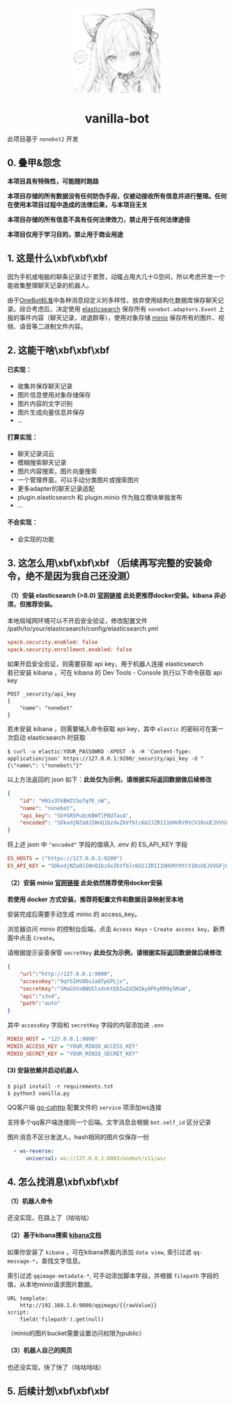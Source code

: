 
<p align="center">
    <img src="vanillabot-line.png" alt="vanilla-bot" width="200" height="200">
</p>

<div align="center">

# vanilla-bot

</div>

此项目基于 `nonebot2` 开发

## 0. 叠甲&怨念

**本项目具有特殊性，可能随时跑路**

**本项目存储的所有数据没有任何防伪手段，仅被动接收所有信息并进行整理。任何在使用本项目过程中造成的法律后果，与本项目无关**

**本项目存储的所有信息不具有任何法律效力，禁止用于任何法律途径**

**本项目仅用于学习目的，禁止用于商业用途**

## 1. 这是什么\xbf\xbf\xbf

因为手机或电脑的聊条记录过于累赘，动辄占用大几十G空间，所以考虑开发一个能收集整理聊天记录的机器人。

由于[OneBot标准](https://onebot.dev)中各种消息段定义的多样性，放弃使用结构化数据库保存聊天记录。综合考虑后，决定使用 [elasticsearch](https://elastic.co) 保存所有 `nonebot.adapters.Event` 上报的事件内容（聊天记录，进退群等），使用对象存储 [minio](https://min.io) 保存所有的图片、视频、语音等二进制文件内容。

## 2. 这能干啥\xbf\xbf\xbf

#### 已实现：

- 收集并保存聊天记录
- 图片信息使用对象存储保存
- 图片内容的文字识别
- 图片生成向量信息并保存
- ...

#### 打算实现：

- 聊天记录词云
- 模糊搜索聊天记录
- 图片内容搜索，图片向量搜索
- 一个管理界面，可以手动分类图片或搜索图片
- 更多adapter的聊天记录适配
- plugin.elasticsearch 和 plugin.minio 作为独立模块单独发布
- ...

#### 不会实现：

- 会实现的功能

## 3. 这怎么用\xbf\xbf\xbf （后续再写完整的安装命令，绝不是因为我自己还没测）

#### （1）安装 elasticsearch (>8.0) [官网链接](https://www.elastic.co/guide/en/elasticsearch/reference/8.9/install-elasticsearch.html) 此处更推荐docker安装。kibana 非必须，但推荐安装。

本地局域网环境可以不开启安全验证，修改配置文件<br>
/path/to/your/elasticsearch/config/elasticsearch.yml

```ini
xpack.security.enabled: false
xpack.security.enrollment.enabled: false
```

如果开启安全验证，则需要获取 api key，用于机器人连接 elasticsearch<br>
若已安装 kibana ，可在 kibana 的 Dev Tools - Console 执行以下命令获取 api key

```DSL
POST _security/api_key
{
    "name": "nonebot"
}
```

若未安装 kibana ，则需要输入命令获取 api key，其中 `elastic` 的密码可在第一次启动 elasticsearch 时获取

```shell
$ curl -u elastic:YOUR_PASSOWRD -XPOST -k -H 'Content-Type: application/json' https://127.0.0.1:9200/_security/api_key -d "{\"name\": \"nonebot\"}"
```

以上方法返回的 json 如下：__此处仅为示例，请根据实际返回数据做后续修改__

```json
{
    "id": "H91v3YkBHZt5o7qfE_nW",
    "name": "nonebot",
    "api_key": "SbYGR5PuQcKBWTlPBUTacA",
    "encoded": "SDkxdjNZa0JIWnQ1bzdxZkVfblc6U2JZR1I1UHVRY0tCV1RsUEJVVGFjQQ=="
}
```

将上述 json 中 `"encoded"` 字段的值填入 .env 的 ES_API_KEY 字段

```ini
ES_HOSTS = ["https://127.0.0.1:9200"]
ES_API_KEY = "SDkxdjNZa0JIWnQ1bzdxZkVfblc6U2JZR1I1UHVRY0tCV1RsUEJVVGFjQQ=="
```

#### （2）安装 minio [官网链接](https://min.io/download) 此处依然推荐使用docker安装

__若使用 docker 方式安装，推荐将配置文件和数据目录映射至本地__

安装完成后需要手动生成 minio 的 access_key。

浏览器访问 minio 的控制台后端，点击 `Access Keys` - `Create access key`，新界面中点击 `Create`。

请根据提示妥善保管 `secretKey` __此处仅为示例，请根据实际返回数据做后续修改__

```json
{
    "url":"http://127.0.0.1:9000",
    "accessKey":"9qY52HV8DvJaO7pGPLjx",
    "secretKey":"SMaG5VxBNUSlsXnhtEbIwZdZWZAy8PhyRR9y5MuW",
    "api":"s3v4",
    "path":"auto"
}
```

其中 `accessKey` 字段和 `secretKey` 字段的内容添加进 `.env`

```ini
MINIO_HOST = "127.0.0.1:9000"
MINIO_ACCESS_KEY = "YOUR_MINIO_ACCESS_KEY"
MINIO_SECRET_KEY = "YOUR_MINIO_SECRET_KEY"
```

#### (3) 安装依赖并启动机器人

```shell
$ pip3 install -r requirements.txt
$ python3 vanilla.py
```

QQ客户端 [go-cqhttp](https://github.com/Mrs4s/go-cqhttp) 配置文件的 `service` 项添加ws连接

支持多个qq客户端连接同一个后端。文字消息会根据 `bot.self_id` 区分记录

图片消息不区分发送人，hash相同的图片仅保存一份

```yaml
  - ws-reverse:
      universal: ws://127.0.0.1:8083/onebot/v11/ws/
```

## 4. 怎么找消息\xbf\xbf\xbf

#### （1）机器人命令

还没实现，在路上了（咕咕咕）

#### （2）基于kibana搜索 [kibana文档](https://www.elastic.co/guide/en/kibana/current/index.html)

如果你安装了 `kibana` ，可在kibana界面内添加 `data view`, 索引过滤 `qq-message-*`，查找文字信息。

索引过滤 `qqimage-metadata-*`, 可手动添加脚本字段，并根据 `filepath` 字段的值，从本地minio请求图片数据。

```
URL template:
    http://192.168.1.6:9000/qqimage/{{rawValue}}
script:
    field('filepath').get(null)
```
（minio的图片bucket需要设置访问权限为public）

#### （3）机器人自己的网页

也还没实现，快了快了（咕咕咕咕）

## 5. 后续计划\xbf\xbf\xbf

